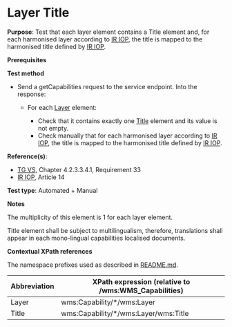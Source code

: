 # Layer Title

**Purpose**: Test that each layer element contains a Title element and, for each harmonised layer according to [IR IOP](./README.md#ref_IR_IOP), the title is mapped to the harmonised title defined by [IR IOP](./README.md#ref_IR_IOP).

**Prerequisites**

**Test method**

* Send a getCapabilities request to the service endpoint. Into the response:

  * For each [Layer](#layer) element:

    * Check that it contains exactly one [Title](#title) element and its value is not empty.
    * Check manually that for each harmonised layer according to [IR IOP](./README.md#ref_IR_IOP), the title is mapped to the harmonised title defined by [IR IOP](./README.md#ref_IR_IOP).

**Reference(s)**:
* [TG VS](./README.md#ref_TG_VS), Chapter 4.2.3.3.4.1, Requirement 33
* [IR IOP](./README.md#ref_IR_IOP), Article 14

**Test type**: Automated + Manual

**Notes**

The multiplicity of this element is 1 for each layer element.

Title element shall be subject to multilingualism, therefore, translations shall appear in each mono-lingual capabilities localised documents.

**Contextual XPath references**

The namespace prefixes used as described in [README.md](./README.md#namespaces).

Abbreviation                                               |  XPath expression (relative to /wms:WMS_Capabilities)
---------------------------------------------------------- | -------------------------------------------------------------------------
Layer <a name="layer"></a> | wms:Capability/*/wms:Layer
Title <a name="title"></a> | wms:Capability/*/wms:Layer/wms:Title
